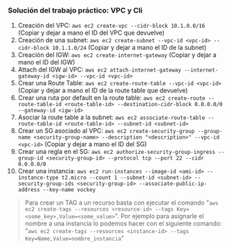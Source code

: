 ### Solución del trabajo práctico: VPC y Cli

1. Creación del VPC: `aws ec2 create-vpc --cidr-block 10.1.0.0/16` (Copiar y dejar a mano el ID del VPC que devuelve)
2. Creación de una subnet: `aws ec2 create-subnet --vpc-id <vpc-id> --cidr-block 10.1.1.0/24` (Copiar y dejar a mano el ID de la subnet)
3. Creación del IGW: `aws ec2 create-internet-gateway` (Copiar y dejar a mano el ID del IGW)
4. Attach del IGW al VPC: `aws ec2 attach-internet-gateway --internet-gateway-id <igw-id> --vpc-id <vpc-id>`
5. Crear una Route Table: `aws ec2 create-route-table --vpc-id <vpc-id>` (Copiar y dejar a mano el ID de la route table que devuelve)
6. Crear una ruta por default en la route table: `aws ec2 create-route --route-table-id <route-table-id> --destination-cidr-block 0.0.0.0/0 --gateway-id <igw-id>`
7. Asociar la route table a la subnet: `aws ec2 associate-route-table --route-table-id <route-table-id> --subnet-id <subnet-id>`
8. Crear un SG asociado al VPC: `aws ec2 create-security-group --group-name <security-group-name> --description "<description>" --vpc-id <vpc-id>` (Copiar y dejar a mano el ID del SG)
9. Crear una regla en el SG: `aws ec2 authorize-security-group-ingress --group-id <security-group-id> --protocol tcp --port 22 --cidr 0.0.0.0/0`
10. Crear una instancia: `aws ec2 run-instances --image-id <ami-id> --instance-type t2.micro --count 1 --subnet-id <subnet-id> --security-group-ids <security-group-id> --associate-public-ip-address --key-name vockey`

> Para crear un TAG a un recurso basta con ejecutar el comando "`aws ec2 create-tags --resources <resource-id> --tags Key=<some_key>,Value=<some_value>`". Por ejemplo para asignarle el nombre a una instancia lo podemos hacer con el siguiente comando: "`aws ec2 create-tags --resources <instance-id> --tags Key=Name,Value=nombre_instancia`"